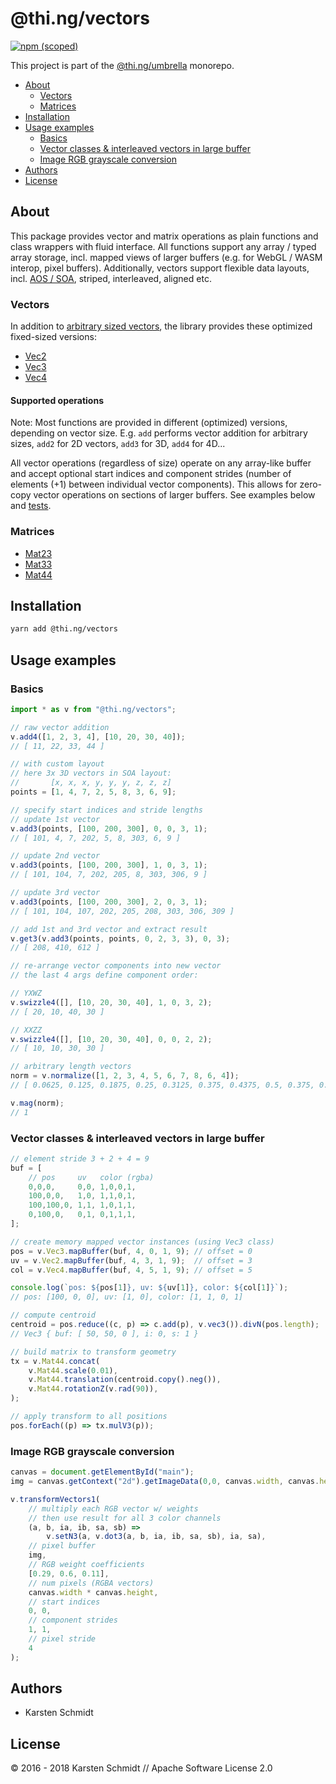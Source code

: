 # @thi.ng/vectors

[![npm (scoped)](https://img.shields.io/npm/v/@thi.ng/vectors.svg)](https://www.npmjs.com/package/@thi.ng/vectors)

This project is part of the
[@thi.ng/umbrella](https://github.com/thi-ng/umbrella/) monorepo.

<!-- TOC depthFrom:2 depthTo:3 -->

- [About](#about)
    - [Vectors](#vectors)
    - [Matrices](#matrices)
- [Installation](#installation)
- [Usage examples](#usage-examples)
    - [Basics](#basics)
    - [Vector classes & interleaved vectors in large buffer](#vector-classes--interleaved-vectors-in-large-buffer)
    - [Image RGB grayscale conversion](#image-rgb-grayscale-conversion)
- [Authors](#authors)
- [License](#license)

<!-- /TOC -->

## About

This package provides vector and matrix operations as plain functions
and class wrappers with fluid interface. All functions support any array
/ typed array storage, incl. mapped views of larger buffers (e.g. for
WebGL / WASM interop, pixel buffers). Additionally, vectors support
flexible data layouts, incl. [AOS /
SOA](https://en.wikipedia.org/wiki/AOS_and_SOA), striped, interleaved,
aligned etc.

### Vectors

In addition to [arbitrary sized
vectors](https://github.com/thi-ng/umbrella/tree/master/packages/vectors/src/gvec.ts),
the library provides these optimized fixed-sized versions:

- [Vec2](https://github.com/thi-ng/umbrella/tree/master/packages/vectors/src/vec2.ts)
- [Vec3](https://github.com/thi-ng/umbrella/tree/master/packages/vectors/src/vec3.ts)
- [Vec4](https://github.com/thi-ng/umbrella/tree/master/packages/vectors/src/vec4.ts)

#### Supported operations

Note: Most functions are provided in different (optimized) versions,
depending on vector size. E.g. `add` performs vector addition for
arbitrary sizes, `add2` for 2D vectors, `add3` for 3D, `add4` for 4D...

All vector operations (regardless of size) operate on any array-like
buffer and accept optional start indices and component strides (number
of elements (+1) between individual vector components). This allows for
zero-copy vector operations on sections of larger buffers. See examples
below and
[tests](https://github.com/thi-ng/umbrella/tree/master/packages/vectors/test/).

### Matrices

- [Mat23](https://github.com/thi-ng/umbrella/tree/master/packages/vectors/src/mat23.ts)
- [Mat33](https://github.com/thi-ng/umbrella/tree/master/packages/vectors/src/mat33.ts)
- [Mat44](https://github.com/thi-ng/umbrella/tree/master/packages/vectors/src/mat44.ts)

## Installation

```bash
yarn add @thi.ng/vectors
```

## Usage examples

### Basics

```ts
import * as v from "@thi.ng/vectors";

// raw vector addition
v.add4([1, 2, 3, 4], [10, 20, 30, 40]);
// [ 11, 22, 33, 44 ]

// with custom layout
// here 3x 3D vectors in SOA layout:
//       [x, x, x, y, y, y, z, z, z]
points = [1, 4, 7, 2, 5, 8, 3, 6, 9];

// specify start indices and stride lengths
// update 1st vector
v.add3(points, [100, 200, 300], 0, 0, 3, 1);
// [ 101, 4, 7, 202, 5, 8, 303, 6, 9 ]

// update 2nd vector
v.add3(points, [100, 200, 300], 1, 0, 3, 1);
// [ 101, 104, 7, 202, 205, 8, 303, 306, 9 ]

// update 3rd vector
v.add3(points, [100, 200, 300], 2, 0, 3, 1);
// [ 101, 104, 107, 202, 205, 208, 303, 306, 309 ]

// add 1st and 3rd vector and extract result
v.get3(v.add3(points, points, 0, 2, 3, 3), 0, 3);
// [ 208, 410, 612 ]

// re-arrange vector components into new vector
// the last 4 args define component order:

// YXWZ
v.swizzle4([], [10, 20, 30, 40], 1, 0, 3, 2);
// [ 20, 10, 40, 30 ]

// XXZZ
v.swizzle4([], [10, 20, 30, 40], 0, 0, 2, 2);
// [ 10, 10, 30, 30 ]

// arbitrary length vectors
norm = v.normalize([1, 2, 3, 4, 5, 6, 7, 8, 6, 4]);
// [ 0.0625, 0.125, 0.1875, 0.25, 0.3125, 0.375, 0.4375, 0.5, 0.375, 0.25 ]

v.mag(norm);
// 1
```

### Vector classes & interleaved vectors in large buffer

```ts
// element stride 3 + 2 + 4 = 9
buf = [
    // pos     uv   color (rgba)
    0,0,0,     0,0, 1,0,0,1,
    100,0,0,   1,0, 1,1,0,1,
    100,100,0, 1,1, 1,0,1,1,
    0,100,0,   0,1, 0,1,1,1,
];

// create memory mapped vector instances (using Vec3 class)
pos = v.Vec3.mapBuffer(buf, 4, 0, 1, 9); // offset = 0
uv = v.Vec2.mapBuffer(buf, 4, 3, 1, 9);  // offset = 3
col = v.Vec4.mapBuffer(buf, 4, 5, 1, 9); // offset = 5

console.log(`pos: ${pos[1]}, uv: ${uv[1]}, color: ${col[1]}`);
// pos: [100, 0, 0], uv: [1, 0], color: [1, 1, 0, 1]

// compute centroid
centroid = pos.reduce((c, p) => c.add(p), v.vec3()).divN(pos.length);
// Vec3 { buf: [ 50, 50, 0 ], i: 0, s: 1 }

// build matrix to transform geometry
tx = v.Mat44.concat(
    v.Mat44.scale(0.01),
    v.Mat44.translation(centroid.copy().neg()),
    v.Mat44.rotationZ(v.rad(90)),
);

// apply transform to all positions
pos.forEach((p) => tx.mulV3(p));
```

### Image RGB grayscale conversion

```ts
canvas = document.getElementById("main");
img = canvas.getContext("2d").getImageData(0,0, canvas.width, canvas.height);

v.transformVectors1(
    // multiply each RGB vector w/ weights
    // then use result for all 3 color channels
    (a, b, ia, ib, sa, sb) =>
        v.setN3(a, v.dot3(a, b, ia, ib, sa, sb), ia, sa),
    // pixel buffer
    img,
    // RGB weight coefficients
    [0.29, 0.6, 0.11],
    // num pixels (RGBA vectors)
    canvas.width * canvas.height,
    // start indices
    0, 0,
    // component strides
    1, 1,
    // pixel stride
    4
);
```

## Authors

- Karsten Schmidt

## License

&copy; 2016 - 2018 Karsten Schmidt // Apache Software License 2.0
